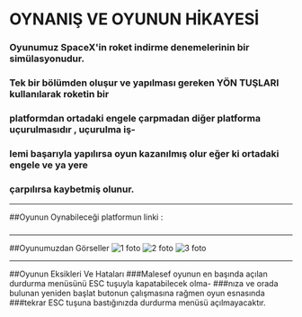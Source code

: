 # OYNANIŞ VE OYUNUN HİKAYESİ
### Oyunumuz SpaceX'in roket indirme denemelerinin bir simülasyonudur.
### Tek bir bölümden oluşur ve yapılması gereken YÖN TUŞLARI kullanılarak roketin bir 
### platformdan ortadaki engele çarpmadan diğer platforma uçurulmasıdır , uçurulma iş-
### lemi başarıyla yapılırsa oyun kazanılmış olur eğer ki ortadaki engele ve ya yere 
### çarpılırsa kaybetmiş olunur.
***
##Oyunun Oynabileceği platformun linki :
###
***
##Oyunumuzdan Görseller 
![1 foto](https://user-images.githubusercontent.com/76706592/204622046-73734bd6-967d-4291-983e-65b49fc8fede.PNG)
![2 foto](https://user-images.githubusercontent.com/76706592/204622076-1232a900-284b-4378-94cd-67fcdefbcbfe.PNG)
![3 foto](https://user-images.githubusercontent.com/76706592/204622087-aaeb9599-0fb0-4d73-a23c-cacd70de263b.PNG)
***
##Oyunun Eksikleri Ve Hataları
###Malesef oyunun en başında açılan durdurma menüsünü ESC tuşuyla kapatabilecek olma-
###nıza ve orada bulunan yeniden başlat butonun çalışmasına rağmen oyun esnasında
###tekrar ESC tuşuna bastığınızda durdurma menüsü açılmayacaktır.
